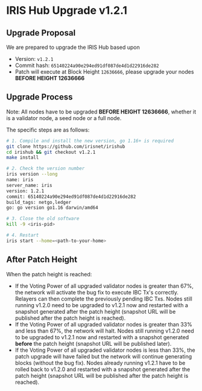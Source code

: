 # IRIS Hub Upgrade v1.2.1

## Upgrade Proposal

We are prepared to upgrade the IRIS Hub based upon

- Version: `v1.2.1`
- Commit hash: `65140224a90e294ed91df087de4d1d22916de282`
- Patch will execute at Block Height `12636666`, please upgrade your nodes **BEFORE HEIGHT 12636666**

## Upgrade Process

Note: All nodes have to be upgraded **BEFORE HEIGHT 12636666**, whether it is a validator node, a seed node or a full node.

The specific steps are as follows:

```bash
# 1. Compile and install the new version, go 1.16+ is required
git clone https://github.com/irisnet/irishub
cd irishub && git checkout v1.2.1
make install

# 2. Check the version number
iris version --long
name: iris
server_name: iris
version: 1.2.1
commit: 65140224a90e294ed91df087de4d1d22916de282
build_tags: netgo,ledger
go: go version go1.16 darwin/amd64

# 3. Close the old software
kill -9 <iris-pid>

# 4. Restart
iris start --home=<path-to-your-home>
```

## After Patch Height

When the patch height is reached:

- If the Voting Power of all upgraded validator nodes is greater than 67%, the network will activate the bug fix to execute IBC Tx's correctly. Relayers can then complete the previously pending IBC Txs. Nodes still running v1.2.0 need to be upgraded to v1.2.1 now and restarted with a snapshot generated after the patch height (snapshot URL will be published after the patch height is reached).
- If the Voting Power of all upgraded validator nodes is greater than 33% and less than 67%, the network will halt. Nodes still running v1.2.0 need to be upgraded to v1.2.1 now and restarted with a snapshot generated **before** the patch height (snapshot URL will be published later).
- If the Voting Power of all upgraded validator nodes is less than 33%, the patch upgrade will have failed but the network will continue generating blocks (without the bug fix). Nodes already running v1.2.1 have to be rolled back to v1.2.0 and restarted with a snapshot generated after the patch height (snapshot URL will be published after the patch height is reached).

